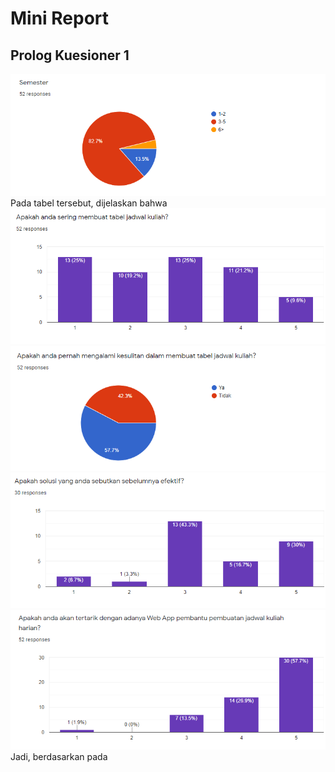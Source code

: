 # Mini Report

## Prolog Kuesioner 1
<img src="Dokumentasi/chart1.png"/>
Pada tabel tersebut, dijelaskan bahwa
<img src="Dokumentasi/chart2.png"/>

<img src="Dokumentasi/chart3.png"/>

<img src="Dokumentasi/chart4.png"/>

<img src="Dokumentasi/chart5.png"/>
Jadi, berdasarkan pada 
